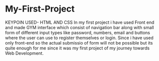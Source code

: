# My-First-Project
KEYPOIN USED- HTML AND CSS 
In my first project i have used Front end and made GYM interface which consist of navigation bar along with small form of different input types like password, numbers, email and buttons where the user can use to register themselves or login.
Since i have used only front-end so the actual submissio  of form will not be possible but its quite enough for me since it was my first project of my journey towards Web Development.
